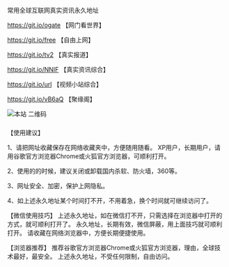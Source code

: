 常用全球互联网真实资讯永久地址


https://git.io/ogate 【网门看世界】

https://git.io/free  【自由上网】

https://git.io/tv2   【真实报道】

https://git.io/NNIF  【真实资讯综合】

https://git.io/url   【视频小站综合】

https://git.io/vB6aQ 【聚缘阁】

![本站 二维码](http://bbs.juyuange.org/upload/attach/000/002/11f854765c39541233e1f4e59aae4d6a.jpg)
###

【使用建议】

1、请把网址收藏保存在网络收藏夹中，方便随用随看。
   XP用户，长期用户，请用谷歌官方浏览器Chrome或火狐官方浏览器，可顺利打开。
   
2、使用的的时候，建议关闭或卸载国内杀软、防火墙，360等。

3、网址安全、加密，保护上网隐私。

4、如上述永久地址某个时间打不开，不用着急，换个时间就可继续访问了。

【微信使用技巧】
上述永久地址，如在微信打不开，只需选择在浏览器中打开的方式，就可顺利打开了。
永久地址，长期有效，微信屏蔽，用上面技巧就可顺利打开。
请收藏在网络浏览器中，方便长期便捷使用。

【浏览器推荐】
推荐谷歌官方浏览器Chrome或火狐官方浏览器，理由，全球技术最好，最安全。
上述永久地址，不受任何限制，自由访问。
